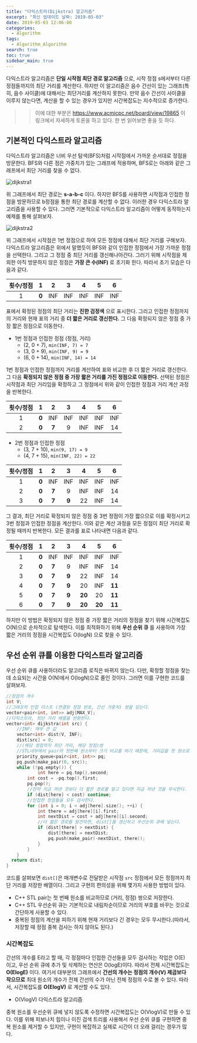 ```yaml
---
title: "다익스트라(Dijkstra) 알고리즘"
excerpt: "최신 업데이트 날짜: 2019-05-03"
date: 2019-05-03 12:06:00
categories:
  - Algorithm
tags:
  - Algorithm_Algorithm
search: true
toc: true
sidebar_main: true
---
```


다익스트라 알고리즘은 **단일 시작점 최단 경로 알고리즘** 으로, 시작 정점 s에서부터 다른 정점들까지의 최단 거리를 계산한다. 하지만 이 알고리즘은 음수 간선이 있는 그래프(특히, 음수 사이클)에 대해서는 최단거리를 계산하지 못한다. 만약 음수 간선이 사이클을 이루지 않는다면, 계산을 할 수 있는 경우가 있지만 시간복잡도는 지수적으로 증가한다.
>> 이에 대한 부분은 https://www.acmicpc.net/board/view/19865 이 링크에서 자세하게 토론을 하고 있다. 한 번 읽어보면 좋을 듯 하다.

## 기본적인 다익스트라 알고리즘
다익스트라 알고리즘은 너비 우선 탐색(BFS)처럼 시작점에서 가까운 순서대로 정점을 방문한다. BFS와 다른 점은 가중치가 있는 그래프에 적용하며, BFS로는 아래와 같은 그래프에서 최단 거리를 찾을 수 없다.

![dijkstra1](https://user-images.githubusercontent.com/34755287/57118124-297e9c80-6d9c-11e9-90c4-21ebb461c96d.JPG)

위 그래프에서 최단 경로는 **s-a-b-c** 이다. 하지만 BFS를 사용하면 시작점과 인접한 정점을 방문하므로 b정점을 통한 최단 경로를 계산할 수 없다. 이러한 경우 다익스트라 알고리즘을 사용할 수 있다. 그러면 기본적으로 다익스트라 알고리즘이 어떻게 동작하는지 예제를 통해 살펴보자.

![dijkstra2](https://user-images.githubusercontent.com/34755287/57118125-2a173300-6d9c-11e9-9fd2-dccf0a61fdd3.JPG)

위 그래프에서 시작점은 1번 정점으로 하여 모든 정점에 대해서 최단 거리를 구해보자. 다익스트라 알고리즘은 위에서 말했듯이 BFS와 같이 인접한 정점에서 가장 가까운 정점을 선택한다. 그리고 그 정점 중 최단 거리를 갱신해나아간다. 그러기 위해 시작점을 제외한 아직 방문하지 않은 정점은 **가장 큰 수(INF)** 로 초기화 한다. 따라서 초기 모습은 다음과 같다.

| 횟수/정점 | 1 | 2 | 3 | 4 | 5 | 6 |
|:---------:|:-:|:---:|:---:|:---:|:---:|:---:|
| 1 | **0** | INF | INF | INF | INF | INF |

표에서 확정된 정점의 최단 거리는 **진한 검정색** 으로 표시한다. 그리고 인접한 정점까지의 거리와 현재 표의 거리 중 **더 짧은 거리로 갱신한다.** 그 다음 확정되지 않은 정점 중 가장 짧은 정점으로 이동한다.
- 1번 정점과 인접한 정점 (정점, 거리)
  - (2, 0 + 7),   ```min(INF, 7) = 7```
  - (3, 0 + 9),   ```min(INF, 9) = 9```
  - (6, 0 + 14),  ```min(INF, 14) = 14```

1번 정점과 인접한 정점까지 거리를 계산하여 표와 비교한 후 더 짧은 거리로 갱신한다. 그 다음 **확정되지 않은 정점 중 가장 짧은 거리를 가진 정점으로 이동한다.** 선택된 정점은 시작점과 최단 거리임을 확정하고 그 정점에서 위와 같이 인접한 정점과 거리 계산 과정을 반복한다.

| 횟수/정점 | 1 | 2 | 3 | 4 | 5 | 6 |
|:---------:|:-:|:---:|:---:|:---:|:---:|:---:|
| 1 | **0** | INF | INF | INF | INF | INF |
| 2 | **0** | **7** | 9 | INF | INF | 14 |

- 2번 정점과 인접한 정점
  - (3, 7 + 10),   ```min(9, 17) = 9```
  - (4, 7 + 15),   ```min(INF, 22) = 22```

| 횟수/정점 | 1 | 2 | 3 | 4 | 5 | 6 |
|:---------:|:-:|:---:|:---:|:---:|:---:|:---:|
| 1 | **0** | INF | INF | INF | INF | INF |
| 2 | **0** | **7** | 9 | INF | INF | 14 |
| 3 | **0** | **7** | **9** | 22 | INF | 14 |

그 결과, 최단 거리로 확정되지 않은 정점 중 3번 정점이 가장 짧으므로 이를 확정시키고 3번 정점과 인접한 정점을 계산한다. 이와 같은 계산 과정을 모든 정점이 최단 거리로 확정될 때까지 반복한다. 모든 결과를 표로 나타내면 다음과 같다.

| 횟수/정점 | 1 | 2 | 3 | 4 | 5 | 6 |
|:---------:|:-:|:---:|:---:|:---:|:---:|:---:|
| 1 | **0** | INF | INF | INF | INF | INF |
| 2 | **0** | **7** | 9 | INF | INF | 14 |
| 3 | **0** | **7** | **9** | 22 | INF | 14 |
| 4 | **0** | **7** | **9** | 20 | INF | **11** |
| 5 | **0** | **7** | **9** | **20** | 20 | **11** |
| 6 | **0** | **7** | **9** | **20** | **20** | **11** |

하지만 이 방법은 확정되지 않은 정점 중 가장 짧은 거리의 정점을 찾기 위해 시간복잡도 O(N)으로 순차적으로 탐색한다. 이를 최적화하기 위해 **우선 순위 큐** 를 사용하여 가장 짧은 거리의 정점을 시간복잡도 O(logN) 으로 찾을 수 있다.

## 우선 순위 큐를 이용한 다익스트라 알고리즘
우선 순위 큐를 사용하더라도 알고리즘 로직은 바뀌지 않는다. 다만, 확정할 정점을 찾는데 소요되는 시간을 O(N)에서 O(logN)으로 줄인 것이다. 그러면 이를 구현한 코드를 살펴보자.

```cpp
//정점의 개수
int V;
//그래프의 인접 리스트 (연결된 정점 번호, 간선 가중치) 쌍을 담는다.
vector<pair<int, int>> adj[MAX_V];
//다익스트라, 최단 거리 배열을 반환한다.
vector<int> dijkstra(int src) {
	//INF: 매우 큰 값
	vector<int> dist(V, INF);
	dist[src] = 0;
	//(해당 정점까지 최단 거리, 해당 정점)쌍
  	//STL내부에서 pair의 첫번째 원소부터 크기 비교를 하기 때문에, 거리값을 첫 원소로 해야 한다.
	priority_queue<pair<int, int>> pq;
	pq.push(make_pair(0, src));
	while (!pq.empty()) {
    		int here = pq.top().second;
		int cost = -pq.top().first;
		pq.pop();
		//만약 지금 꺼낸 것보다 더 짧은 경로를 알고 있다면 지금 꺼낸 것을 무시한다.
		if (dist[here] < cost) continue;
		//인접한 정점들을 모두 검사한다.
		for (int i = 0; i < adj[here].size(); ++i) {
			int there = adj[here][i].first;
			int nextDist = cost + adj[here][i].second;
			//더 짧은 경로를 발견하면, dist[]를 갱신하고 우선순위 큐에 넣는다.
			if (dist[there] > nextDist) {
				dist[there] = nextDist;
				pq.push(make_pair(-nextDist, there));
			}
		}
	}
  return dist;
}
```

코드를 살펴보면 ```dist[]```은 매개변수로 전달받은 시작점 ```src``` 정점에서 모든 정점까지 최단 거리를 저장한 배열이다. 그리고 구현의 편의성을 위해 몇가지 사용한 방법이 있다.
- C++ STL pair는 첫 번째 원소를 비교하므로 (거리, 정점) 쌍으로 저장한다.
- C++ STL 우선순위 큐는 기본적으로 내림차순이므로 거리의 부호를 바꾸는 것으로 간단하게 사용할 수 있다.
- 중복된 정점의 계산을 피하기 위해 현재 거리보다 긴 경우는 모두 무시한다.(따라서, 저장할 때 정점 중복 검사는 하지 않아도 된다.)

### 시간복잡도
간선의 개수를 E라고 할 때, 각 정점마다 인접한 간선들을 모두 검사하는 작업은 O(E) 이고, 우선 순위 큐에 추가 및 삭제하는 연산은 O(logE)이다. 따라서 전체 시간복잡도는 **O(ElogE)** 이다. 여기서 대부분의 그래프에서 **간선의 개수는 정점의 개수(V) 제곱보다 작으므로** 최대 원소의 개수가 전체 간선의 수가 아닌 전체 정점의 수로 볼 수 있다. 따라서, 시간복잡도를 **O(ElogV)** 로 계산할 수도 있다.

- O(VlogV) 다익스트라 알고리즘

중복 원소를 우선순위 큐에 넣지 않도록 수정하면 시간복잡도는 O(VlogV)로 만들 수 있다. 이를 위해 피보나치 힙이나 이진 검색 트리를 사용해서 우선 순위 큐를 구현하면 중복 원소를 제거할 수 있지만, 구현이 복잡하고 실제로 시간이 더 오래 걸리는 경우가 많다.
